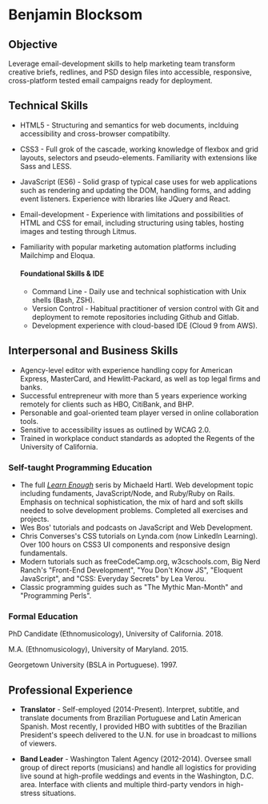 # Benjamin Blocksom

## Objective
Leverage email-development skills to help marketing team transform creative briefs, redlines, and PSD design files into accessible, responsive, cross-platform tested email campaigns ready for deployment.

## Technical Skills
* HTML5 - Structuring and semantics for web documents, inclduing accessibility and cross-browser compatibilty.
* CSS3 - Full grok of the cascade, working knowledge of flexbox and grid layouts, selectors and pseudo-elements. Familiarity with extensions like Sass and LESS.
* JavaScript (ES6) - Solid grasp of typical case uses for web applications such as rendering and updating the DOM, handling forms, and adding event listeners. Experience with libraries like JQuery and React.
* Email-development - Experience with limitations and possibilities of HTML and CSS for email, including structuring using tables, hosting images and testing through Litmus.
* Familiarity with popular marketing automation platforms including Mailchimp and Eloqua.

  #### Foundational Skills & IDE
  * Command Line - Daily use and technical sophistication with Unix shells (Bash, ZSH).
  * Version Control - Habitual practitioner of version control with Git and deployment to remote repositories including Github and Gitlab.
  * Development experience with cloud-based IDE (Cloud 9 from AWS).

## Interpersonal and Business Skills
* Agency-level editor with experience handling copy for American Express, MasterCard, and Hewlitt-Packard, as well as top legal firms and banks.
* Successful entrepreneur with more than 5 years experience working remotely for clients such as HBO, CitiBank, and BHP.
* Personable and goal-oriented team player versed in online collaboration tools.
* Sensitive to accessibility issues as outlined by WCAG 2.0.
* Trained in workplace conduct standards as adopted the Regents of the University of California.

### Self-taught Programming Education

* The full [*Learn Enough*](https://www.learnenough.com/) seris by Michaeld Hartl. Web development topic including fundaments, JavaScript/Node, and Ruby/Ruby on Rails. Emphasis on technical sophistication, the mix of hard and soft skills needed to solve development problems. Completed all exercises and projects.
* Wes Bos' tutorials and podcasts on JavaScript and Web Development.
* Chris Converses's CSS tutorials on Lynda.com (now LinkedIn Learning). Over 100 hours on CSS3 UI components and responsive design fundamentals.
* Modern tutorials such as freeCodeCamp.org, w3cschools.com, Big Nerd Ranch's "Front-End Development", "You Don't Know JS", "Eloquent JavaScript", and "CSS: Everyday Secrets" by Lea Verou.
* Classic programming guides such as "The Mythic Man-Month" and "Programming Perls".

### Formal Education

PhD Candidate (Ethnomusicology), University of California. 2018.

M.A. (Ethnomusicology), University of Maryland. 2015.

Georgetown University (BSLA in Portuguese). 1997.

## Professional Experience

* **Translator** - Self-employed (2014-Present). Interpret, subtitle, and translate documents from Brazilian Portuguese and Latin American Spanish. Most recently, I provided HBO with subtitles of the Brazilian President's speech delivered to the U.N. for use in broadcast to millions of viewers.

* **Band Leader** - Washington Talent Agency (2012-2014). Oversee small group of direct reports (musicians) and handle all logistics for providing live sound at high-profile weddings and events in the Washington, D.C. area. Interface with clients and multiple third-party vendors in high-stress situations.
